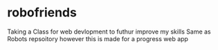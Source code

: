 # robofriends

Taking a Class for web devlopment to futhur improve my skills
Same as Robots repsoitory however this is made for a progress web app
